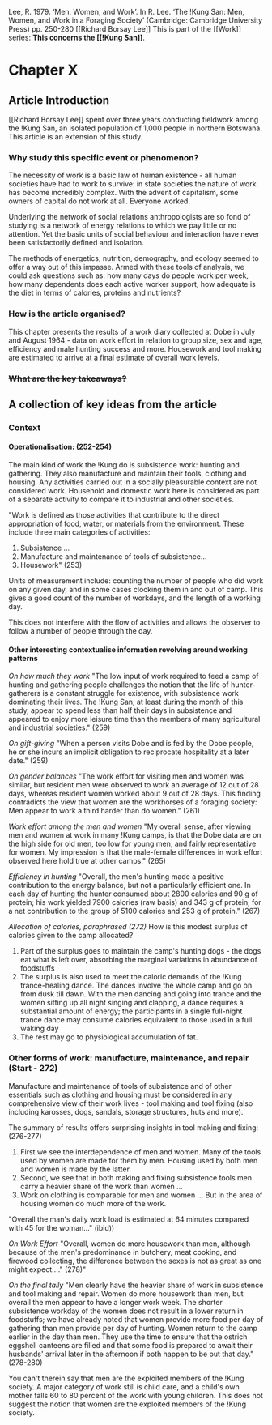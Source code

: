 Lee, R. 1979. ‘Men, Women, and Work’. In R. Lee. ‘The !Kung San: Men, Women, and Work in a Foraging Society’ (Cambridge: Cambridge University Press) pp. 250-280
[[Richard Borsay Lee]]
This is part of the [[Work]] series:
**This concerns the [[!Kung San]]**.

# Chapter X
## Article Introduction
[[Richard Borsay Lee]] spent over three years conducting fieldwork among the !Kung San, an isolated population of 1,000 people in northern Botswana.
This article is an extension of this study.

### Why study this specific event or phenomenon?
The necessity of work is a basic law of human existence - all human societies have had to work to survive: in state societies the nature of work has become incredibly complex. With the advent of capitalism, some owners of capital do not work at all. Everyone worked.

Underlying the network of social relations anthropologists are so fond of studying is a network of energy relations to which we pay little or no attention. Yet the basic units of social behaviour and interaction have never been satisfactorily defined and isolation.

The methods of energetics, nutrition, demography, and ecology seemed to offer a way out of this impasse. Armed with these tools of analysis, we could ask questions such as: how many days do people work per week, how many dependents does each active worker support, how adequate is the diet in terms of calories, proteins and nutrients?

### How is the article organised?
This chapter presents the results of a work diary collected at Dobe in July and August 1964 - data on work effort in relation to group size, sex and age, efficiency and male hunting success and more. Housework and tool making are estimated to arrive at a final estimate of overall work levels.
### ~~What are the key takeaways?~~

## A collection of key ideas from the article

### Context
#### Operationalisation: (252-254)
The main kind of work the !Kung do is subsistence work: hunting and gathering. They also manufacture and maintain their tools, clothing and housing. Any activities carried out in a socially pleasurable context are not considered work. Household and domestic work here is considered as part of a separate activity to compare it to industrial and other societies.

"Work is defined as those activities that contribute to the direct appropriation of food, water, or materials from the environment. These include three main categories of activities:
1. Subsistence ...
2. Manufacture and maintenance of tools of subsistence...
3. Housework" (253)

Units of measurement include: counting the number of people who did work on any given day, and in some cases clocking them in and out of camp. This gives a good count of the number of workdays, and the length of a working day.

This does not interfere with the flow of activities and allows the observer to follow a number of people through the day.

#### Other interesting contextualise information revolving around working patterns

*On how much they work*
"The low input of work required to feed a camp of hunting and gathering people challenges the notion that the life of hunter-gatherers is a constant struggle for existence, with subsistence work dominating their lives. The !Kung San, at least during the month of this study, appear to spend less than half their days in subsistence and appeared to enjoy more leisure time than the members of many agricultural and industrial societies." (259)

*On gift-giving*
"When a person visits Dobe and is fed by the Dobe people, he or she incurs an implicit obligation to reciprocate hospitality at a later date." (259)

*On gender balances*
"The work effort for visiting men and women was similar, but resident men were observed to work an average of 12 out of 28 days, whereas resident women worked about 9 out of 28 days. This finding contradicts the view that women are the workhorses of a foraging society: Men appear to work a third harder than do women." (261)

*Work effort among the men and women*
"My overall sense, after viewing men and women at work in many !Kung camps, is that the Dobe data are on the high side for old men, too low for young men, and fairly representative for women. My impression is that the male-female differences in work effort observed here hold true at other camps." (265)

*Efficiency in hunting*
"Overall, the men's hunting made a positive contribution to the energy balance, but not a particularly efficient one. In each day of hunting the hunter consumed about 2800 calories and 90 g of protein; his work yielded 7900 calories (raw basis) and 343 g of protein, for a net contribution to the group of 5100 calories and 253 g of protein." (267)

*Allocation of calories, paraphrased (272)*
How is this modest surplus of calories given to the camp allocated?
1. Part of the surplus goes to maintain the camp's hunting dogs - the dogs eat what is left over, absorbing the marginal variations in abundance of foodstuffs
2. The surplus is also used to meet the caloric demands of the !Kung trance-healing dance. The dances involve the whole camp and go on from dusk till dawn. With the men dancing and going into trance and the women sitting up all night singing and clapping, a dance requires a substantial amount of energy; the participants in a single full-night trance dance may consume calories equivalent to those used in a full waking day
3. The rest may go to physiological accumulation of fat.

### Other forms of work: manufacture, maintenance, and repair (Start - 272)

Manufacture and maintenance of tools of subsistence and of other essentials such as clothing and housing must be considered in any comprehensive view of their work lives - tool making and tool fixing (also including karosses, dogs, sandals, storage structures, huts and more).

The summary of results offers surprising insights in tool making and fixing: (276-277)
1. First we see the interdependence of men and women. Many of the tools used by women are made for them by men. Housing used by both men and women is made by the latter. 
2. Second, we see that in both making and fixing subsistence tools men carry a heavier share of the work than women ...
3. Work on clothing is comparable for men and women ... But in the area of housing women do much more of the work.

"Overall the man's daily work load is estimated at 64 minutes compared with 45 for the woman..." (ibid))

*On Work Effort*
"Overall, women do more housework than men, although because of the men's predominance in butchery, meat cooking, and firewood collecting, the difference between the sexes is not as great as one might expect...." (278)"

*On the final tally*
"Men clearly have the heavier share of work in subsistence and tool making and repair. Women do more housework than men, but overall the men appear to have a longer work week. The shorter subsistence workday of the women does not result in a lower return in foodstuffs; we have already noted that women provide more food per day of gathering than men provide per day of hunting. Women return to the camp earlier in the day than men. They use the time to ensure that the ostrich eggshell canteens are filled and that some food is prepared to await their husbands' arrival later in the afternoon if both happen to be out that day." (278-280)

You can't therein say that men are the exploited members of the !Kung society. A major category of work still is child care, and a child's own mother falls 60 to 80 percent of the work with young children. This does not suggest the notion that women are the exploited members of the !Kung society.
